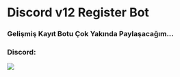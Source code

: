 <h1>Discord v12 Register Bot</h1>
<h3>Gelişmiş Kayıt Botu Çok Yakında Paylaşacağım...</h3>
<h3>Discord:</h3>
<a href="https://discord.com/users/846664861290070057" target"blank_"><img src="https://img.shields.io/badge/discord%20-7289DA.svg?&style=for-the-badge&logo=discord&logoColor=white"></a>
